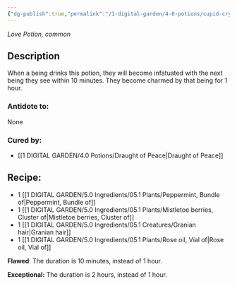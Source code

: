 ```yaml
---
{"dg-publish":true,"permalink":"/1-digital-garden/4-0-potions/cupid-crystals-love/","tags":["potion","love","common"]}
---
```


*Love Potion, common* 

## Description
When a being drinks this potion, they will become infatuated with the next being they see within 10 minutes. They become charmed by that being for 1 hour.

### Antidote to: 
None

### Cured by:
- [[1 DIGITAL GARDEN/4.0 Potions/Draught of Peace\|Draught of Peace]]

## Recipe:

- 1 [[1 DIGITAL GARDEN/5.0 Ingredients/05.1 Plants/Peppermint, Bundle of\|Peppermint, Bundle of]]
- 1 [[1 DIGITAL GARDEN/5.0 Ingredients/05.1 Plants/Mistletoe berries, Cluster of\|Mistletoe berries, Cluster of]]
- 1 [[1 DIGITAL GARDEN/5.0 Ingredients/05.1 Creatures/Granian hair\|Granian hair]]
- 1 [[1 DIGITAL GARDEN/5.0 Ingredients/05.1 Plants/Rose oil, Vial of\|Rose oil, Vial of]]

**Flawed**:
The duration is 10 minutes, instead of 1 hour.

**Exceptional:** 
The duration is 2 hours, instead of 1 hour.